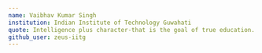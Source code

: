 ```yaml
---
name: Vaibhav Kumar Singh
institution: Indian Institute of Technology Guwahati
quote: Intelligence plus character-that is the goal of true education.
github_user: zeus-iitg
---
```

